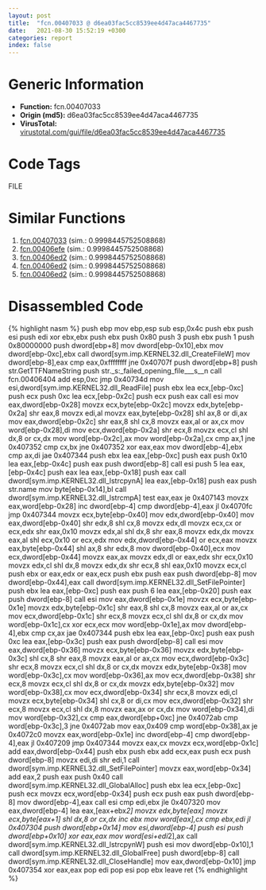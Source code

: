 ```yaml
---
layout: post
title:  "fcn.00407033 @ d6ea03fac5cc8539ee4d47aca4467735"
date:   2021-08-30 15:52:19 +0300
categories: report
index: false
---
```


# Generic Information
- **Function:** fcn.00407033
- **Origin (md5):** d6ea03fac5cc8539ee4d47aca4467735
- **VirusTotal:** [virustotal.com/gui/file/d6ea03fac5cc8539ee4d47aca4467735][virustotal_ref]

# Code Tags
<span class="tag" id="FILE">FILE</span>


# Similar Functions

1. [fcn.00407033][similar_1_ref] (sim.: 0.9998445752508868)
2. [fcn.00406efe][similar_2_ref] (sim.: 0.9998445752508868)
3. [fcn.00406ed2][similar_3_ref] (sim.: 0.9998445752508868)
4. [fcn.00406ed2][similar_4_ref] (sim.: 0.9998445752508868)
5. [fcn.00406ed2][similar_5_ref] (sim.: 0.9998445752508868)


# Disassembled Code

{% highlight nasm %}
push ebp
mov ebp,esp
sub esp,0x4c
push ebx
push esi
push edi
xor ebx,ebx
push ebx
push 0x80
push 3
push ebx
push 1
push 0x80000000
push dword[ebp+8]
mov dword[ebp-0x10],ebx
mov dword[ebp-0xc],ebx
call dword[sym.imp.KERNEL32.dll_CreateFileW]
mov dword[ebp-8],eax
cmp eax,0xffffffff
jne 0x40707f
push dword[ebp+8]
push str.GetTTFNameString
push str._s:_failed_opening_file___s__n
call fcn.00406404
add esp,0xc
jmp 0x40734d
mov esi,dword[sym.imp.KERNEL32.dll_ReadFile]
push ebx
lea ecx,[ebp-0xc]
push ecx
push 0xc
lea ecx,[ebp-0x2c]
push ecx
push eax
call esi
mov eax,dword[ebp-0x28]
movzx ecx,byte[ebp-0x2c]
movzx edx,byte[ebp-0x2a]
shr eax,8
movzx edi,al
movzx eax,byte[ebp-0x28]
shl ax,8
or di,ax
mov eax,dword[ebp-0x2c]
shr eax,8
shl cx,8
movzx eax,al
or ax,cx
mov word[ebp-0x28],di
mov ecx,dword[ebp-0x2a]
shr ecx,8
movzx ecx,cl
shl dx,8
or cx,dx
mov word[ebp-0x2c],ax
mov word[ebp-0x2a],cx
cmp ax,1
jne 0x407352
cmp cx,bx
jne 0x407352
xor eax,eax
mov dword[ebp-4],ebx
cmp ax,di
jae 0x407344
push ebx
lea eax,[ebp-0xc]
push eax
push 0x10
lea eax,[ebp-0x4c]
push eax
push dword[ebp-8]
call esi
push 5
lea eax,[ebp-0x4c]
push eax
lea eax,[ebp-0x18]
push eax
call dword[sym.imp.KERNEL32.dll_lstrcpynA]
lea eax,[ebp-0x18]
push eax
push str.name
mov byte[ebp-0x14],bl
call dword[sym.imp.KERNEL32.dll_lstrcmpA]
test eax,eax
je 0x407143
movzx eax,word[ebp-0x28]
inc dword[ebp-4]
cmp dword[ebp-4],eax
jl 0x4070fc
jmp 0x407344
movzx ecx,byte[ebp-0x40]
mov edx,dword[ebp-0x40]
mov eax,dword[ebp-0x40]
shr edx,8
shl cx,8
movzx edx,dl
movzx ecx,cx
or ecx,edx
shr eax,0x10
movzx edx,al
shl dx,8
shr eax,8
movzx edx,dx
movzx eax,al
shl ecx,0x10
or ecx,edx
mov edx,dword[ebp-0x44]
or ecx,eax
movzx eax,byte[ebp-0x44]
shl ax,8
shr edx,8
mov dword[ebp-0x40],ecx
mov ecx,dword[ebp-0x44]
movzx eax,ax
movzx edx,dl
or eax,edx
shr ecx,0x10
movzx edx,cl
shl dx,8
movzx edx,dx
shr ecx,8
shl eax,0x10
movzx ecx,cl
push ebx
or eax,edx
or eax,ecx
push ebx
push eax
push dword[ebp-8]
mov dword[ebp-0x44],eax
call dword[sym.imp.KERNEL32.dll_SetFilePointer]
push ebx
lea eax,[ebp-0xc]
push eax
push 6
lea eax,[ebp-0x20]
push eax
push dword[ebp-8]
call esi
mov eax,dword[ebp-0x1e]
movzx ecx,byte[ebp-0x1e]
movzx edx,byte[ebp-0x1c]
shr eax,8
shl cx,8
movzx eax,al
or ax,cx
mov ecx,dword[ebp-0x1c]
shr ecx,8
movzx ecx,cl
shl dx,8
or cx,dx
mov word[ebp-0x1c],cx
xor ecx,ecx
mov word[ebp-0x1e],ax
mov dword[ebp-4],ebx
cmp cx,ax
jae 0x407344
push ebx
lea eax,[ebp-0xc]
push eax
push 0xc
lea eax,[ebp-0x3c]
push eax
push dword[ebp-8]
call esi
mov eax,dword[ebp-0x36]
movzx ecx,byte[ebp-0x36]
movzx edx,byte[ebp-0x3c]
shl cx,8
shr eax,8
movzx eax,al
or ax,cx
mov ecx,dword[ebp-0x3c]
shr ecx,8
movzx ecx,cl
shl dx,8
or cx,dx
movzx edx,byte[ebp-0x38]
mov word[ebp-0x3c],cx
mov word[ebp-0x36],ax
mov ecx,dword[ebp-0x38]
shr ecx,8
movzx ecx,cl
shl dx,8
or cx,dx
movzx edx,byte[ebp-0x32]
mov word[ebp-0x38],cx
mov ecx,dword[ebp-0x34]
shr ecx,8
movzx edi,cl
movzx ecx,byte[ebp-0x34]
shl cx,8
or di,cx
mov ecx,dword[ebp-0x32]
shr ecx,8
movzx ecx,cl
shl dx,8
movzx eax,ax
or cx,dx
mov word[ebp-0x34],di
mov word[ebp-0x32],cx
cmp eax,dword[ebp+0xc]
jne 0x4072ab
cmp word[ebp-0x3c],3
jne 0x4072ab
mov eax,0x409
cmp word[ebp-0x38],ax
je 0x4072c0
movzx eax,word[ebp-0x1e]
inc dword[ebp-4]
cmp dword[ebp-4],eax
jl 0x407209
jmp 0x407344
movzx eax,cx
movzx ecx,word[ebp-0x1c]
add eax,dword[ebp-0x44]
push ebx
push ebx
add ecx,eax
push ecx
push dword[ebp-8]
movzx edi,di
shr edi,1
call dword[sym.imp.KERNEL32.dll_SetFilePointer]
movzx eax,word[ebp-0x34]
add eax,2
push eax
push 0x40
call dword[sym.imp.KERNEL32.dll_GlobalAlloc]
push ebx
lea ecx,[ebp-0xc]
push ecx
movzx ecx,word[ebp-0x34]
push ecx
push eax
push dword[ebp-8]
mov dword[ebp-4],eax
call esi
cmp edi,ebx
jle 0x407320
mov eax,dword[ebp-4]
lea eax,[eax+ebx*2]
movzx edx,byte[eax]
movzx ecx,byte[eax+1]
shl dx,8
or cx,dx
inc ebx
mov word[eax],cx
cmp ebx,edi
jl 0x407304
push dword[ebp+0x14]
mov esi,dword[ebp-4]
push esi
push dword[ebp+0x10]
xor eax,eax
mov word[esi+edi*2],ax
call dword[sym.imp.KERNEL32.dll_lstrcpynW]
push esi
mov dword[ebp-0x10],1
call dword[sym.imp.KERNEL32.dll_GlobalFree]
push dword[ebp-8]
call dword[sym.imp.KERNEL32.dll_CloseHandle]
mov eax,dword[ebp-0x10]
jmp 0x407354
xor eax,eax
pop edi
pop esi
pop ebx
leave
ret
{% endhighlight %}


[similar_1_ref]: /report/fcn.00407033@13efdafd5b4f5d3a5dcb240b696c267c
[similar_2_ref]: /report/fcn.00406efe@999ae3491971c32d67bd4c32561ea381
[similar_3_ref]: /report/fcn.00406ed2@a80355b9dc44bcf04d9725001d7455b7
[similar_4_ref]: /report/fcn.00406ed2@fc08a944a357dc216338592f13f65b60
[similar_5_ref]: /report/fcn.00406ed2@3e325eb0547b921cde32ac52d0a0f75c
[virustotal_ref]: https://www.virustotal.com/gui/file/d6ea03fac5cc8539ee4d47aca4467735